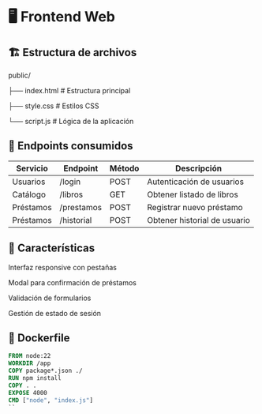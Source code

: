 # 🖥️ Frontend Web

## 🏗️ Estructura de archivos

public/

├── index.html    # Estructura principal

├── style.css     # Estilos CSS

└── script.js     # Lógica de la aplicación

## 🔌 Endpoints consumidos

| Servicio  | Endpoint    | Método | Descripción                     |
|-----------|-------------|--------|---------------------------------|
| Usuarios  | /login      | POST   | Autenticación de usuarios       |
| Catálogo  | /libros     | GET    | Obtener listado de libros       |
| Préstamos | /prestamos  | POST   | Registrar nuevo préstamo        |
| Préstamos | /historial  | POST   | Obtener historial de usuario    |

## 🎨 Características

Interfaz responsive con pestañas

Modal para confirmación de préstamos

Validación de formularios

Gestión de estado de sesión

## 🐳 Dockerfile

```dockerfile
FROM node:22
WORKDIR /app
COPY package*.json ./
RUN npm install
COPY . .
EXPOSE 4000
CMD ["node", "index.js"]
``
